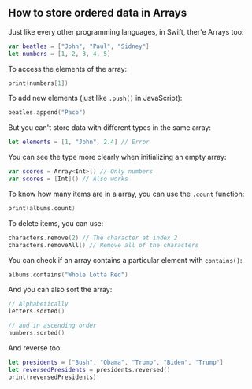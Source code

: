 ## How to store ordered data in Arrays

Just like every other programming languages, in Swift, ther'e Arrays too:

```swift
var beatles = ["John", "Paul", "Sidney"]
let numbers = [1, 2, 3, 4, 5]
```

To access the elements of the array:

```swift
print(numbers[1])
```

To add new elements (just like `.push()` in JavaScript):

```swift
beatles.append("Paco")
```

But you can't store data with different types in the same array:

```swift
let elements = [1, "John", 2.4] // Error
```

You can see the type more clearly when initializing an empty array:

```swift
var scores = Array<Int>() // Only numbers
var scores = [Int]() // Also works
```

To know how many items are in a array, you can use the `.count` function:

```swift
print(albums.count)
```

To delete items, you can use:

```swift
characters.remove(2) // The character at index 2
characters.removeAll() // Remove all of the characters
```

You can check if an array contains a particular element with `contains()`:

```swift
albums.contains("Whole Lotta Red")
```

And you can also sort the array:

```swift
// Alphabetically
letters.sorted()

// and in ascending order
numbers.sorted()
```

And reverse too:

```swift
let presidents = ["Bush", "Obama", "Trump", "Biden", "Trump"]
let reversedPresidents = presidents.reversed()
print(reversedPresidents)
```
